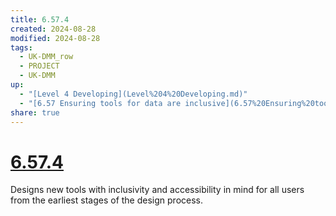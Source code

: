 ```yaml
---
title: 6.57.4
created: 2024-08-28
modified: 2024-08-28
tags:
  - UK-DMM_row
  - PROJECT
  - UK-DMM
up:
  - "[Level 4 Developing](Level%204%20Developing.md)"
  - "[6.57 Ensuring tools for data are inclusive](6.57%20Ensuring%20tools%20for%20data%20are%20inclusive.md)"
share: true
---
```

# [6.57.4](6.57.4.md)

Designs new tools with inclusivity and accessibility in mind for all users from the earliest stages of the design process.
